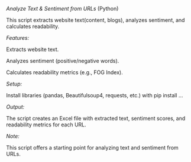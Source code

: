 *Analyze Text & Sentiment from URLs* (Python)

This script extracts website text(content, blogs), analyzes sentiment, and calculates readability. 

*Features:*

Extracts website text.

Analyzes sentiment (positive/negative words).

Calculates readability metrics (e.g., FOG Index).

*Setup:*

Install libraries (pandas, Beautifulsoup4, requests, etc.) with pip install ...

*Output:*

The script creates an Excel file with extracted text, sentiment scores, and readability metrics for each URL. 

*Note:*


This script offers a starting point for analyzing text and sentiment from URLs.
